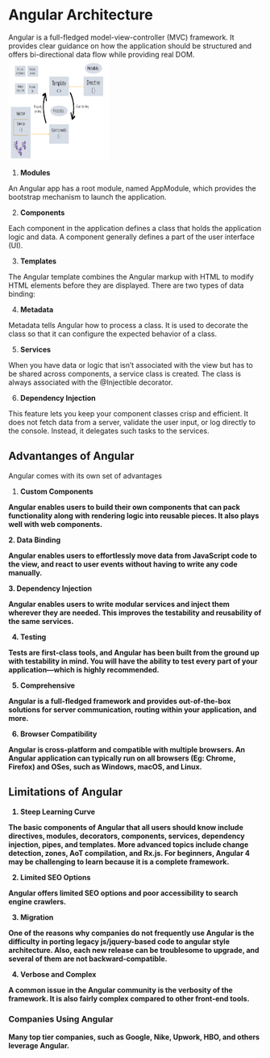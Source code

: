 # Angular Architecture
Angular is a full-fledged model-view-controller (MVC) framework. It provides clear guidance on how the application should be structured and offers bi-directional data flow while providing real DOM. 
<img src="/images/AngularArchitecture.png" width="200" height="200"/>

1. <b>Modules</b>
<p>An Angular app has a root module, named AppModule, which provides the bootstrap mechanism to launch the application.
<p>

2. <b>Components</b>
<p>Each component in the application defines a class that holds the application logic and data. A component generally defines a part of the user interface (UI).</p>

3. <b>Templates</b>
<p>The Angular template combines the Angular markup with HTML to modify HTML elements before they are displayed. There are two types of data binding: <p>

4. <b>Metadata</b>
<p>Metadata tells Angular how to process a class. It is used to decorate the class so that it can configure the expected behavior of a class.</p>

5. <b>Services</b>
<p>When you have data or logic that isn’t associated with the view but has to be shared across components, a service class is created. The class is always associated with the @Injectible decorator.</p>


6. <b>Dependency Injection</b>
<p>This feature lets you keep your component classes crisp and efficient. It does not fetch data from a server, validate the user input, or log directly to the console. Instead, it delegates such tasks to the services.</p>

## Advantanges of Angular

Angular comes with its own set of advantages 

1. <b>Custom Components<b>
<p>Angular enables users to build their own components that can pack functionality along with rendering logic into reusable pieces. It also plays well with web components.</p>

2.<b> Data Binding</b>
<p>Angular enables users to effortlessly move data from JavaScript code to the view, and react to user events without having to write any code manually. </p>

3.<b> Dependency Injection</b>
<p>Angular enables users to write modular services and inject them wherever they are needed. This improves the testability and reusability of the same services. <p>

4. <b>Testing</b>
<p>Tests are first-class tools, and Angular has been built from the ground up with testability in mind. You will have the ability to test every part of your application—which is highly recommended. </p>

5. <b>Comprehensive</b>
<p>Angular is a full-fledged framework and provides out-of-the-box solutions for server communication, routing within your application, and more.
</p>

6. <b>Browser Compatibility</b>
<p>Angular is cross-platform and compatible with multiple browsers. An Angular application can typically run on all browsers (Eg: Chrome, Firefox) and OSes, such as Windows, macOS, and Linux.</p>

 ## Limitations of Angular
1. <b>Steep Learning Curve</b>
<p>The basic components of Angular that all users should know include directives, modules, decorators, components, services, dependency injection, pipes, and templates. More advanced topics include change detection, zones, AoT compilation, and Rx.js. For beginners, Angular 4 may be challenging to learn because it is a complete framework.</p> 

2. <b>Limited SEO Options</b>
<p>Angular offers limited SEO options and poor accessibility to search engine crawlers. </p>

3. <b>Migration</b>
<p>One of the reasons why companies do not frequently use Angular is the difficulty in porting legacy js/jquery-based code to angular style architecture. Also, each new release can be troublesome to upgrade, and several of them are not backward-compatible.</p>

4. <b>Verbose and Complex</b>
<p>A common issue in the Angular community is the verbosity of the framework. It is also fairly complex compared to other front-end tools.</p>


### Companies Using Angular
<p>Many top tier companies, such as Google, Nike, Upwork, HBO, and others leverage Angular.</p>
